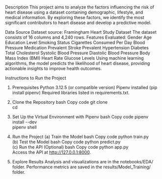Description
This project aims to analyze the factors influencing the risk of heart disease using a dataset containing demographic, lifestyle, and medical information. By exploring these factors, we identify the most significant contributors to heart disease and develop a predictive model.

Data Source
Dataset source: Framingham Heart Study Dataset
The dataset consists of 16 columns and 4,240 rows.
Features Evaluated:
Gender
Age
Education Level
Smoking Status
Cigarettes Consumed Per Day
Blood Pressure Medication
Prevalent Stroke
Prevalent Hypertension
Diabetes
Total Cholesterol
Systolic Blood Pressure
Diastolic Blood Pressure
Body Mass Index (BMI)
Heart Rate
Glucose Levels
Using machine learning algorithms, the model predicts the likelihood of heart disease, providing actionable insights to improve health outcomes.

Instructions to Run the Project
1. Prerequisites
Python 3.12.5 (or compatible version)
Pipenv installed (pip install pipenv)
Required libraries listed in requirements.txt.
2. Clone the Repository
bash
Copy code
git clone <repository-url>  
cd <repository-folder>  
3. Set Up the Virtual Environment with Pipenv
bash
Copy code
pipenv install --dev  
pipenv shell  
4. Run the Project
(a) Train the Model
bash
Copy code
python train.py  
(b) Test the Model
bash
Copy code
python predict.py  
(c) Run the API (Optional)
bash
Copy code
python app.py  
Access the API at http://127.0.0.1:8000.

5. Explore Results
Analysis and visualizations are in the notebooks/EDA/ folder.
Performance metrics are saved in the results/Model_Training/ folder.
